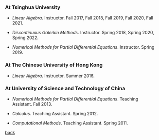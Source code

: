 ### At Tsinghua University
-  _Linear Algebra_. Instructor.  Fall 2017, Fall 2018, Fall 2019, Fall 2020, Fall 2021.

-  _Discontinuous Galerkin Methods_. Instructor.  Spring 2018, Spring 2020, Spring 2022.

-  _Numerical Methods for Partial Differential Equations_. Instructor. Spring 2019.


### At The Chinese University of Hong Kong

- _Linear Algebra_. Instructor. Summer 2016. 

### At University of Science and Technology of China

- _Numerical Methods for Partial Differential Equations_. Teaching Assistant. Fall 2013.

- _Calculus_. Teaching Assistant. Spring 2012.

- _Computational Methods_. Teaching Assistant. Spring 2011.


[back](README.md)








